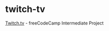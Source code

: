# twitch-tv
[Twitch.tv](https://boniverski.github.io/twitch-tv) - freeCodeCamp Intermediate Project
